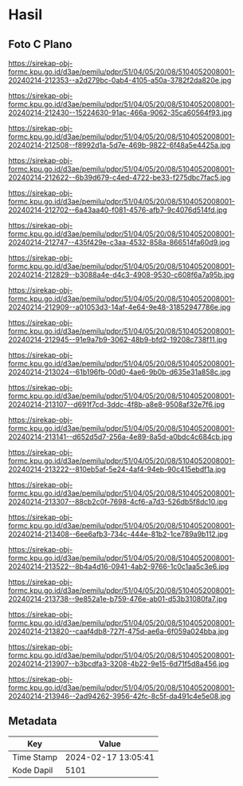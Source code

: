 # Hasil

## Foto C Plano

https://sirekap-obj-formc.kpu.go.id/d3ae/pemilu/pdpr/51/04/05/20/08/5104052008001-20240214-212353--a2d279bc-0ab4-4105-a50a-3782f2da820e.jpg

https://sirekap-obj-formc.kpu.go.id/d3ae/pemilu/pdpr/51/04/05/20/08/5104052008001-20240214-212430--15224630-91ac-466a-9062-35ca60564f93.jpg

https://sirekap-obj-formc.kpu.go.id/d3ae/pemilu/pdpr/51/04/05/20/08/5104052008001-20240214-212508--f8992d1a-5d7e-469b-9822-6f48a5e4425a.jpg

https://sirekap-obj-formc.kpu.go.id/d3ae/pemilu/pdpr/51/04/05/20/08/5104052008001-20240214-212622--6b39d679-c4ed-4722-be33-f275dbc7fac5.jpg

https://sirekap-obj-formc.kpu.go.id/d3ae/pemilu/pdpr/51/04/05/20/08/5104052008001-20240214-212702--6a43aa40-f081-4576-afb7-9c4076d514fd.jpg

https://sirekap-obj-formc.kpu.go.id/d3ae/pemilu/pdpr/51/04/05/20/08/5104052008001-20240214-212747--435f429e-c3aa-4532-858a-866514fa60d9.jpg

https://sirekap-obj-formc.kpu.go.id/d3ae/pemilu/pdpr/51/04/05/20/08/5104052008001-20240214-212829--b3088a4e-d4c3-4908-9530-c608f6a7a95b.jpg

https://sirekap-obj-formc.kpu.go.id/d3ae/pemilu/pdpr/51/04/05/20/08/5104052008001-20240214-212909--a01053d3-14af-4e64-9e48-31852947786e.jpg

https://sirekap-obj-formc.kpu.go.id/d3ae/pemilu/pdpr/51/04/05/20/08/5104052008001-20240214-212945--91e9a7b9-3062-48b9-bfd2-19208c738f11.jpg

https://sirekap-obj-formc.kpu.go.id/d3ae/pemilu/pdpr/51/04/05/20/08/5104052008001-20240214-213024--61b196fb-00d0-4ae6-9b0b-d635e31a858c.jpg

https://sirekap-obj-formc.kpu.go.id/d3ae/pemilu/pdpr/51/04/05/20/08/5104052008001-20240214-213107--d691f7cd-3ddc-4f8b-a8e8-9508af32e7f6.jpg

https://sirekap-obj-formc.kpu.go.id/d3ae/pemilu/pdpr/51/04/05/20/08/5104052008001-20240214-213141--d652d5d7-256a-4e89-8a5d-a0bdc4c684cb.jpg

https://sirekap-obj-formc.kpu.go.id/d3ae/pemilu/pdpr/51/04/05/20/08/5104052008001-20240214-213222--810eb5af-5e24-4af4-94eb-90c415ebdf1a.jpg

https://sirekap-obj-formc.kpu.go.id/d3ae/pemilu/pdpr/51/04/05/20/08/5104052008001-20240214-213307--88cb2c0f-7698-4cf6-a7d3-526db5f8dc10.jpg

https://sirekap-obj-formc.kpu.go.id/d3ae/pemilu/pdpr/51/04/05/20/08/5104052008001-20240214-213408--6ee6afb3-734c-444e-81b2-1ce789a9b112.jpg

https://sirekap-obj-formc.kpu.go.id/d3ae/pemilu/pdpr/51/04/05/20/08/5104052008001-20240214-213522--8b4a4d16-0941-4ab2-9766-1c0c1aa5c3e6.jpg

https://sirekap-obj-formc.kpu.go.id/d3ae/pemilu/pdpr/51/04/05/20/08/5104052008001-20240214-213738--9e852a1e-b759-476e-ab01-d53b31080fa7.jpg

https://sirekap-obj-formc.kpu.go.id/d3ae/pemilu/pdpr/51/04/05/20/08/5104052008001-20240214-213820--caaf4db8-727f-475d-ae6a-6f059a024bba.jpg

https://sirekap-obj-formc.kpu.go.id/d3ae/pemilu/pdpr/51/04/05/20/08/5104052008001-20240214-213907--b3bcdfa3-3208-4b22-9e15-6d71f5d8a456.jpg

https://sirekap-obj-formc.kpu.go.id/d3ae/pemilu/pdpr/51/04/05/20/08/5104052008001-20240214-213946--2ad94262-3956-42fc-8c5f-da491c4e5e08.jpg


## Metadata

| Key        | Value               |
| ---------- | ------------------- |
| Time Stamp | 2024-02-17 13:05:41 |
| Kode Dapil | 5101                |



